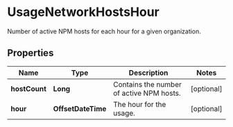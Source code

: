 # UsageNetworkHostsHour

Number of active NPM hosts for each hour for a given organization.

## Properties

| Name          | Type               | Description                              | Notes      |
| ------------- | ------------------ | ---------------------------------------- | ---------- |
| **hostCount** | **Long**           | Contains the number of active NPM hosts. | [optional] |
| **hour**      | **OffsetDateTime** | The hour for the usage.                  | [optional] |
